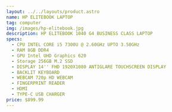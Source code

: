 ```yaml
---
layout: ../../layouts/product.astro
name: HP ELITEBOOK LAPTOP
tag: computer
img: /images/hp-elitebook.jpg
description: HP ELITEBOOK 1040 G4 BUSINESS CLASS LAPTOP
specs:
  - CPU INTEL CORE i5 7300U @ 2.60GHz UPTO 3.50GHz
  - RAM 8GB DDR4
  - GPU Intel UHD Graphics 620
  - Storage 256GB M.2 SSD
  - DISPLAY 14'' FHD 1920X1080 ANTIGLARE TOUCHSCREEN DISPLAY
  - BACKLIT KEYBOARD
  - WEBCAM 720p HD WEBCAM
  - FINGERPRINT READER
  - HDMI
  - TYPE-C USB CHARGER
price: $899.99
---
```

